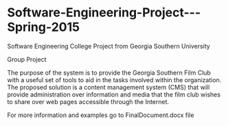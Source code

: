 # Software-Engineering-Project---Spring-2015
Software Engineering College Project from Georgia Southern University

Group Project

The purpose of the system is to provide the Georgia Southern Film Club with a useful set of tools to aid in the tasks involved within
the organization. The proposed solution is a content management system (CMS) that will provide administration over information and media
that the film club wishes to share over web pages accessible through the Internet.

For more information and examples go to FinalDocument.docx file
